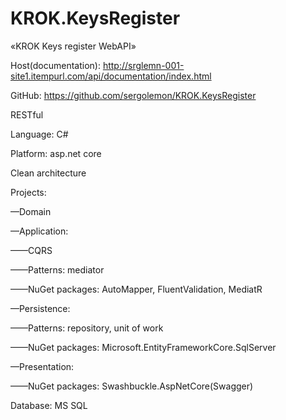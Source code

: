 # KROK.KeysRegister
«KROK Keys register WebAPI»

Host(documentation):
http://srglemn-001-site1.itempurl.com/api/documentation/index.html

GitHub:
https://github.com/sergolemon/KROK.KeysRegister

RESTful

Language: C#

Platform: asp.net core

Clean architecture

Projects:

—Domain

—Application:

——CQRS

——Patterns: mediator

——NuGet packages: AutoMapper, FluentValidation, MediatR

—Persistence:

——Patterns: repository, unit of work

——NuGet packages: Microsoft.EntityFrameworkCore.SqlServer

—Presentation:

——NuGet packages: Swashbuckle.AspNetCore(Swagger)

Database: MS SQL
